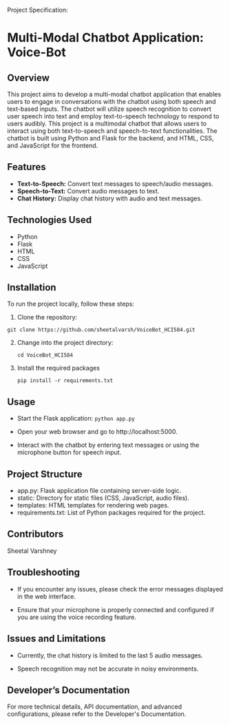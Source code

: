 
Project Specification: 
# Multi-Modal Chatbot Application: Voice-Bot

## Overview
This project aims to develop a multi-modal chatbot application that enables users to engage in conversations with the chatbot using both speech and text-based inputs. The chatbot will utilize speech recognition to convert user speech into text and employ text-to-speech technology to respond to users audibly.
This project is a multimodal chatbot that allows users to interact using both text-to-speech and speech-to-text functionalities. The chatbot is built using Python and Flask for the backend, and HTML, CSS, and JavaScript for the frontend.

## Features
- **Text-to-Speech:** Convert text messages to speech/audio messages.
- **Speech-to-Text:** Convert audio messages to text.
- **Chat History:** Display chat history with audio and text messages.

## Technologies Used
- Python
- Flask
- HTML
- CSS
- JavaScript

## Installation

To run the project locally, follow these steps:
1.	Clone the repository:

   ``` git clone https://github.com/sheetalvarsh/VoiceBot_HCI584.git ```

2.	Change into the project directory:

    ``` cd VoiceBot_HCI584 ```

3.	Install the required packages

    ``` pip install -r requirements.txt ```


##  Usage

*	Start the Flask application:
    ``` python app.py ```
    
*	Open your web browser and go to http://localhost:5000.
*	Interact with the chatbot by entering text messages or using the microphone button for speech input.

## Project Structure
*   app.py: Flask application file containing server-side logic.
*   static: Directory for static files (CSS, JavaScript, audio files).
*   templates: HTML templates for rendering web pages.
*   requirements.txt: List of Python packages required for the project.

## Contributors
Sheetal Varshney

## Troubleshooting
*	If you encounter any issues, please check the error messages displayed in the web interface.

*	Ensure that your microphone is properly connected and configured if you are using the voice recording feature.

## Issues and Limitations
*	Currently, the chat history is limited to the last 5 audio messages.

*	Speech recognition may not be accurate in noisy environments.

## Developer’s Documentation

For more technical details, API documentation, and advanced configurations, please refer to the Developer's Documentation.

